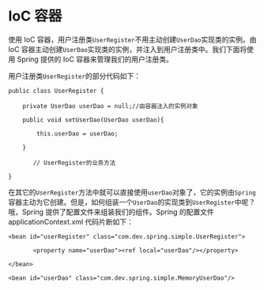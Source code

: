 # IoC 容器

使用 IoC 容器，用户注册类`UserRegister`不用主动创建`UserDao`实现类的实例。由 IoC 容器主动创建`UserDao`实现类的实例，并注入到用户注册类中。我们下面将使用 Spring 提供的 IoC 容器来管理我们的用户注册类。

用户注册类`UserRegister`的部分代码如下：

```
public class UserRegister {

    private UserDao userDao = null;//由容器注入的实例对象

    public void setUserDao(UserDao userDao){

        this.userDao = userDao;

    }

       // UserRegister的业务方法

}
```

在其它的`UserRegister`方法中就可以直接使用`userDao`对象了，它的实例由`Spring`容器主动为它创建。但是，如何组装一个`UserDao`的实现类到`UserRegister`中呢？哦，Spring 提供了配置文件来组装我们的组件。Spring 的配置文件 applicationContext.xml 代码片断如下：

```
<bean id="userRegister" class="com.dev.spring.simple.UserRegister">

       <property name="userDao"><ref local="userDao"/></property>

</bean>

<bean id="userDao" class="com.dev.spring.simple.MemoryUserDao"/>
```
